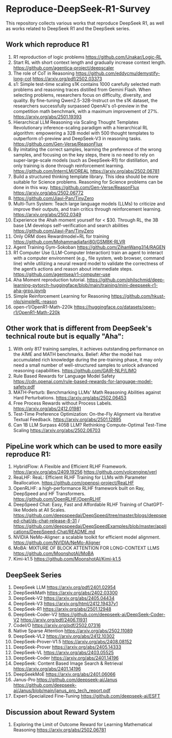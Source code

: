 # Reproduce-DeepSeek-R1-Survey
This repository collects various works that reproduce DeepSeek R1, as well as works related to DeepSeek R1 and the DeepSeek series.

## Work which reproduce R1
1. R1 reproduction of logic problems https://github.com/Unakar/Logic-RL 
2. Start RL with short context length and gradually increase context length. https://github.com/agentica-project/deepscaler 
3. The role of CoT in Reasoning https://github.com/eddycmu/demystify-long-cot  https://arxiv.org/pdf/2502.03373
4. s1: Simple test-time scaling s1K contains 1000 carefully selected math problems and reasoning traces distilled from Gemini Flash. When selecting problems, researchers focus on difficulty, diversity, and quality. By fine-tuning Qwen2.5-32B-Instruct on the s1K dataset, the researchers successfully surpassed OpenAI's o1-preview in the competition math benchmark, with a maximum improvement of 27%. https://arxiv.org/abs/2501.19393 
5. Hierarchical LLM Reasoning via Scaling Thought Templates Revolutionary inference-scaling paradigm with a hierarchical RL algorithm: empowering a 32B model with 500 thought templates to outperform o1-preview and DeepSeek-V3 in reasoning tasks. https://github.com/Gen-Verse/ReasonFlux 
6. By imitating the correct samples, learning the preference of the wrong samples, and focusing on the key steps, there is no need to rely on super-large-scale models (such as DeepSeek-R1) for distillation, and only training is done through reinforcement learning. 
 https://github.com/InternLM/OREAL https://arxiv.org/abs/2502.06781 
7. Build a structured thinking template library. This idea should be more suitable for Science problems. Reasoning for Science problems can be done in this way. https://github.com/Gen-Verse/ReasonFlux https://arxiv.org/abs/2502.06772 
8. https://github.com/Jiayi-Pan/TinyZero
9. Multi-Turn System: Teach large language models (LLMs) to criticize and improve their outputs, and train critics through reinforcement learning.  https://arxiv.org/abs/2502.0349 
10. Experience the Ahah moment yourself for < $30. Through RL, the 3B base LM develops self-verification and search abilities https://github.com/Jiayi-Pan/TinyZero
11. Only ORM does Rewardmodel+RL for training  https://github.com/Mohammadjafari80/GSM8K-RLVR
12. Agent Training Gym-Sokoban https://github.com/ZihanWang314/RAGEN
13. R1 Computer Use (LLM-Computer Interaction) train an agent to interact with a computer environment (e.g., file system, web browser, command line) while utilizing a neural reward model to validate the correctness of the agent’s actions and reason about intermediate steps.    https://github.com/agentsea/r1-computer-use 
14. Aha Moment reproduction tutorial.  https://github.com/philschmid/deep-learning-pytorch-huggingface/blob/main/training/mini-deepseek-r1-aha-grpo.ipynb  
15. Simple Reinforcement Learning for Reasoning  https://github.com/hkust-nlp/simpleRL-reason
16. open-r1/OpenR1-Math-220k https://huggingface.co/datasets/open-r1/OpenR1-Math-220k



## Other work that is different from DeepSeek's technical route but is equally "Aha":
1. With only 817 training samples, it achieves outstanding performance on the AIME and MATH benchmarks. Belief: After the model has accumulated rich knowledge during the pre-training phase, it may only need a small number of well-structured samples to unlock advanced reasoning capabilities. https://github.com/GAIR-NLP/LIMO 
2. Rule Based Rewards for Language Model Safety https://cdn.openai.com/rule-based-rewards-for-language-model-safety.pdf
3. MATH-Perturb: Benchmarking LLMs' Math Reasoning Abilities against Hard Perturbations.  https://arxiv.org/abs/2502.06453
4. Free Process Rewards without Process Labels. https://arxiv.org/abs/2412.01981
5. Test-Time Preference Optimization: On-the-Fly Alignment via Iterative Textual Feedback. https://arxiv.org/abs/2501.12895
6. Can 1B LLM Surpass 405B LLM? Rethinking Compute-Optimal Test-Time Scaling https://arxiv.org/abs/2502.06703
   


## PipeLine work which can be used to more easily reproduce R1:
1. HybridFlow: A Flexible and Efficient RLHF Framework. https://arxiv.org/abs/2409.19256 https://github.com/volcengine/verl
2. ReaLHF: ReaL: Efficient RLHF Training for LLMs with Parameter Reallocation. https://github.com/openpsi-project/ReaLHF
3. OpenRLHF: a high-performance RLHF framework built on Ray, DeepSpeed and HF Transformers. https://github.com/OpenRLHF/OpenRLHF
4. DeepSpeed Chat: Easy, Fast and Affordable RLHF Training of ChatGPT-like Models at All Scales. https://github.com/deepspeedai/DeepSpeed/tree/master/blogs/deepspeed-chat/ds-chat-release-8-31 / https://github.com/deepspeedai/DeepSpeedExamples/blob/master/applications/DeepSpeed-Chat/README.md
5. NVIDIA NeMo-Aligner: a scalable toolkit for efficient model alignment. https://github.com/NVIDIA/NeMo-Aligner
6. MoBA: MIXTURE OF BLOCK ATTENTION FOR LONG-CONTEXT LLMS https://github.com/MoonshotAI/MoBA
7. Kimi-k1.5 https://github.com/MoonshotAI/Kimi-k1.5

## DeepSeek Series
1. DeepSeek LLM https://arxiv.org/pdf/2401.02954
2. DeepSeekMath https://arxiv.org/abs/2402.03300
3. DeepSeek-V2 https://arxiv.org/abs/2405.04434
4. DeepSeek-V3 https://arxiv.org/html/2412.19437v1
5. DeepSeek-R1 https://arxiv.org/abs/2501.12948
6. DeepSeek-Coder-V2 https://github.com/deepseek-ai/DeepSeek-Coder-V2  https://arxiv.org/pdf/2406.11931
7. CodeI/O https://arxiv.org/pdf/2502.07316
8. Native Sparse Attention https://arxiv.org/abs/2502.11089
9. DeepSeek-VL2 https://arxiv.org/abs/2412.10302
10. DeepSeek-Prover-V1.5 https://arxiv.org/abs/2408.08152
11. DeepSeek-Prover https://arxiv.org/abs/2405.14333
12. DeepSeek-VL https://arxiv.org/abs/2403.05525
13. DeepSeek-Coder https://arxiv.org/abs/2401.14196
14. DeepSeek: Content Based Image Search & Retrieval https://arxiv.org/abs/2401.14196
15. DeepSeekMoE https://arxiv.org/abs/2401.06066
16. Janus-Pro https://github.com/deepseek-ai/Janus https://github.com/deepseek-ai/Janus/blob/main/janus_pro_tech_report.pdf
17. Expert-Specialized Fine-Tuning https://github.com/deepseek-ai/ESFT
    
## Discussion about Reward System
1. Exploring the Limit of Outcome Reward for Learning Mathematical Reasoning https://arxiv.org/abs/2502.06781









